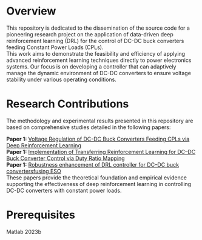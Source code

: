 # Overview
This repository is dedicated to the dissemination of the source code for a pioneering research project on the application of data-driven deep reinforcement learning (DRL) for the control of DC-DC buck converters feeding Constant Power Loads (CPLs). <br>
This work aims to demonstrate the feasibility and efficiency of applying advanced reinforcement learning techniques directly to power electronics systems. 
Our focus is on developing a controller that can adaptively manage the dynamic environment of DC-DC converters to ensure voltage stability under various operating conditions.
# Research Contributions
The methodology and experimental results presented in this repository are based on comprehensive studies detailed in the following papers:<br>

**Paper 1:** [Voltage Regulation of DC-DC Buck Converters Feeding CPLs via Deep Reinforcement Learning](https://ieeexplore.ieee.org/abstract/document/9521987)<br>
**Paper 1:** [Implementation of Transferring Reinforcement Learning for DC–DC Buck Converter Control via Duty Ratio Mapping](https://ieeexplore.ieee.org/abstract/document/9841427)<br>
**Paper 1:** [Robustness enhancement of DRL controller for DC–DC buck convertersfusing ESO](https://www.tandfonline.com/doi/full/10.1080/23307706.2023.2201587)<br>
These papers provide the theoretical foundation and empirical evidence supporting the effectiveness of deep reinforcement learning in controlling DC-DC converters with constant power loads.<br>

# Prerequisites
Matlab 2023b
